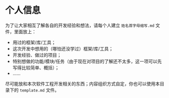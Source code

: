 # 个人信息

为了让大家相互了解各自的开发经验和想法，请每个人建立 `姓名首字母缩写.md` 文件，里面放上：

- 用过的框架/库/工具；
- 这次开发中想用的（哪怕还没学过）框架/库/工具；
- 开发经验、做过的项目；
- 特别想做的功能/模块/任务（由于现在对项目的了解还不太多，这一项可以先写得比较简单、概括）；
- ……


尽可能放和本次软件工程开发相关的东西；内容组织方式自定，你也可以使用本目录下的 `template.md` 文件。

